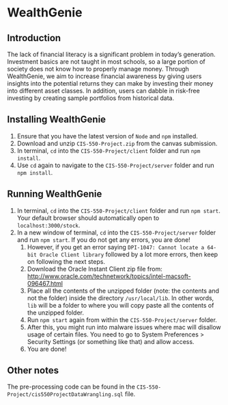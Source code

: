 # WealthGenie

## Introduction
The lack of financial literacy is a significant problem in today’s generation. Investment basics are not taught in most schools, so a large portion of society does not know how to properly manage money. Through WealthGenie, we aim to increase financial awareness by giving users insights into the potential returns they can make by investing their money into different asset classes. In addition, users can dabble in risk-free investing by creating sample portfolios from historical data.


## Installing WealthGenie

1. Ensure that you have the latest version of `Node` and `npm` installed.
2. Download and unzip `CIS-550-Project.zip` from the canvas submission. 
3. In terminal, `cd` into the `CIS-550-Project/client` folder and run `npm install`.  
4. Use `cd` again to navigate to the `CIS-550-Project/server` folder and run `npm install`.

## Running WealthGenie
1. In terminal, `cd` into the `CIS-550-Project/client` folder and run `npm start`. Your default browser should automatically open to `localhost:3000/stock`.
2. In a new window of terminal, `cd` into the `CIS-550-Project/server` folder and run `npm start`. If you do not get any errors, you are done! 
    1.  However, if you get an error saying `DPI-1047: Cannot locate a 64-bit Oracle Client library` followed by a lot more errors, then keep on following the next steps. 
    2. Download the Oracle Instant Client zip file from: http://www.oracle.com/technetwork/topics/intel-macsoft-096467.html
    3. Place all the contents of the unzipped folder (note: the contents and not the folder) inside the directory `/usr/local/lib`. In other words, `lib` will be a folder to where you will copy paste all the contents of the unzipped folder.
    4. Run `npm start` again from within the `CIS-550-Project/server` folder.
    5. After this, you might run into malware issues where mac will disallow usage of certain files. You need to go to System Preferences > Security Settings (or something like that) and allow access.
    6. You are done!
## Other notes
The pre-processing code can be found in the `CIS-550-Project/cis550ProjectDataWrangling.sql` file. 
